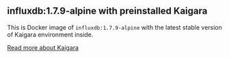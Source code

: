 ## influxdb:1.7.9-alpine with preinstalled Kaigara

This is Docker image of `influxdb:1.7.9-alpine` with the latest stable version of Kaigara environment inside.

[Read more about Kaigara](https://github.com/openware/kaigara)